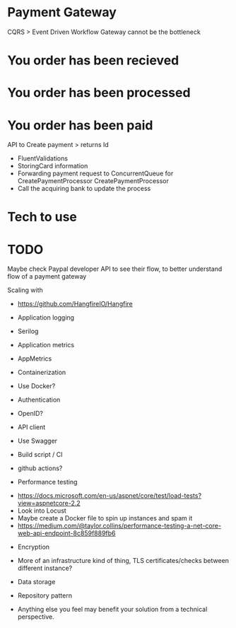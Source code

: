 # Payment Gateway

CQRS > Event Driven Workflow
Gateway cannot be the bottleneck

# You order has been recieved
# You order has been processed
# You order has been paid

API to Create payment > returns Id
* FluentValidations
* StoringCard information
* Forwarding payment request to ConcurrentQueue for CreatePaymentProcessor
CreatePaymentProcessor
* Call the acquiring bank to update the process


# Tech to use


# TODO
Maybe check Paypal developer API to see their flow, to better understand flow of a payment gateway

Scaling with
 - https://github.com/HangfireIO/Hangfire

* Application logging
 - Serilog
* Application metrics 
 - AppMetrics
* Containerization
 - Use Docker?
* Authentication 
 - OpenID?
* API client 
 - Use Swagger
* Build script / CI 
 - github actions?
* Performance testing 
 - https://docs.microsoft.com/en-us/aspnet/core/test/load-tests?view=aspnetcore-2.2
 - Look into Locust
 - Maybe create a Docker file to spin up instances and spam it
 - https://medium.com/@taylor.collins/performance-testing-a-net-core-web-api-endpoint-8c859f889fb6
* Encryption 
 - More of an infrastructure kind of thing, TLS certificates/checks between different instance?
* Data storage 
 - Repository pattern
* Anything else you feel may benefit your solution from a technical perspective.